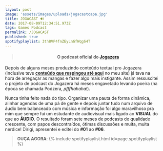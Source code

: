 ```yaml
---
layout: post
image: 'assets/images/uploads/jogacastcapa.jpg'
title: JOGACAST 🔊
date: 2017-08-09T12:34:51.973Z
tags: Games Podcast
permalink: /JOGACAST
published: true
spotifyplaylist: 3th8VP4fnZEyLnGfWqg64T
---
```

><h4><p style="text-align:center"><strong>O podcast oficial do <a href="/jogazera">Jogazera</a></strong></p></h4>

Depois de alguns meses produzindo conteúdo textual pro Jogazera (inclusive teve [**conteúdo que respingou até aqui**](/textos/gamedesigncomportamental.html) no meu site) já tava na hora de arregaçar as mangas e fazer algo mais instigante. Assim ressuscitei o projeto de podcast do Jogazera há meses engavetado levando poeira (na época se chamada Podzera, *pfffhahaha!*).

Nunca tinha feito nada do tipo. Organizar uma pauta de forma dinâmica, alinhar agendas de uma pá de gente e depois juntar tudo num arquivo de áudio bem balanceado com música e informação foi algo maravilhoso pra mim que sempre fui um estudante de audiovisual mais ligado ao **VISUAL** do que ao **ÁUDIO**. O resultado foram sete meses de podcasts de qualidade crescente, com papos descontraídos, ótimas discussões e muita, muita nerdice! Dirigi, apresentei e editei do **\#01** ao **\#06**.

> **OUÇA AGORA**:
{% include spotifyplaylist.html id=page.spotifyplaylist %}